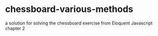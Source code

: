 # chessboard-various-methods

a solution for solving the chessboard exercise from Eloquent Javascript chapter 2
